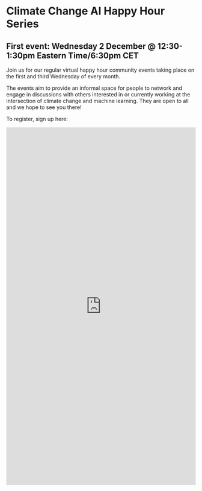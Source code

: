 # Climate Change AI Happy Hour Series

## First event: Wednesday 2 December @ 12:30-1:30pm Eastern Time/6:30pm CET

Join us for our regular virtual happy hour community events taking place on the first and third Wednesday of every month.

The events aim to provide an informal space for people to network and engage in discussions with others interested in or currently working at the intersection of climate change and machine learning. They are open to all and we hope to see you there!

To register, sign up here:

<iframe src="https://docs.google.com/forms/d/e/1FAIpQLSf0hpI2WM5s0BC2i6OK7fpUKTAvYeUpKFjcbYDhhrz2PlyifQ/viewform?embedded=true" width="100%" height="950" frameborder="0" marginheight="0" marginwidth="0">Loading…</iframe>
